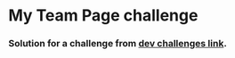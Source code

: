 # My Team Page challenge
### Solution for a challenge from  [dev challenges link](http://devchallenges.io).